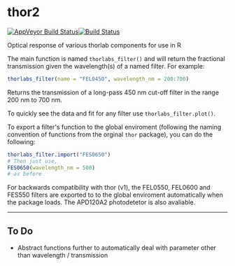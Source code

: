 # thor2
[![AppVeyor Build Status](https://ci.appveyor.com/api/projects/status/github/tjconstant/thor2?branch=master&svg=true)](https://ci.appveyor.com/project/tjconstant/thor2)[![Build Status](https://travis-ci.org/tjconstant/thor2.svg?branch=master)](https://travis-ci.org/tjconstant/thor2)


Optical response of various thorlab components for use in R

The main function is named `thorlabs_filter()` and will return the fractional transmission given the wavelength(s) of a named filter. For example:

```r
thorlabs_filter(name = "FEL0450", wavelength_nm = 200:700)
```

Returns the transmission of a long-pass 450 nm cut-off filter in the range 200 nm to 700 nm. 

To quickly see the data and fit for any filter use `thorlabs_filter.plot()`.

To export a filter's function to the global enviroment (following the naming convention of functions from the orginal `thor` package), you can do the following:

```r
thorlabs_filter.import("FES0650")
# Then just use,
FES0650(wavelength_nm = 500)
# as before
```

For backwards compatibility with thor (v1), the FEL0550, FEL0600 and FES550 filters are exported to to the global enviroment automatically when the package loads. The APD120A2 photodetetor is also avaliable.

--------

## To Do

* Abstract functions further to automatically deal with parameter other than wavelength / transmission
